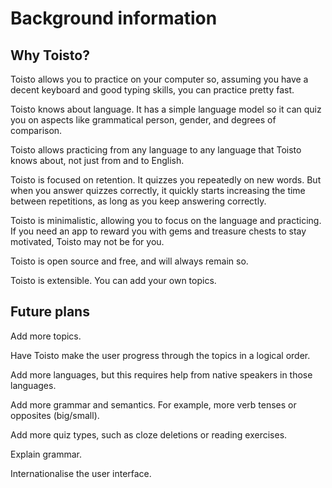 # Background information

## Why Toisto?

Toisto allows you to practice on your computer so, assuming you have a decent keyboard and good typing skills, you can practice pretty fast.

Toisto knows about language. It has a simple language model so it can quiz you on aspects like grammatical person, gender, and degrees of comparison.

Toisto allows practicing from any language to any language that Toisto knows about, not just from and to English.

Toisto is focused on retention. It quizzes you repeatedly on new words. But when you answer quizzes correctly, it quickly starts increasing the time between repetitions, as long as you keep answering correctly.

Toisto is minimalistic, allowing you to focus on the language and practicing. If you need an app to reward you with gems and treasure chests to stay motivated, Toisto may not be for you.

Toisto is open source and free, and will always remain so.

Toisto is extensible. You can add your own topics.

## Future plans

Add more topics.

Have Toisto make the user progress through the topics in a logical order.

Add more languages, but this requires help from native speakers in those languages.

Add more grammar and semantics. For example, more verb tenses or opposites (big/small).

Add more quiz types, such as cloze deletions or reading exercises.

Explain grammar.

Internationalise the user interface.
